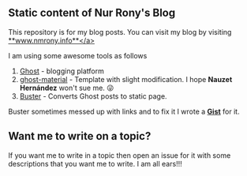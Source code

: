Static content of Nur Rony's Blog
----------------------------------
This repository is for my blog posts. You can visit my blog by visiting <a href="http://www.nmrony.info/" target="_blank">**www.nmrony.info**</a>

I am using some awesome tools as follows

1. [Ghost][1] - blogging platform
1. [ghost-material][2] - Template with slight modification. I hope **Nauzet Hernández** won't sue me. :stuck_out_tongue_winking_eye:
1. [Buster][3] - Converts Ghost posts to static page.

Buster sometimes messed up with links and to fix it I wrote a **[Gist][4]** for it.

Want me to write on a topic?
---------------------------
If you want me to write in a topic then open an issue for it with some descriptions that you want me to write. I am all ears!!!

[1]: https://www.ghost.org
[2]: https://github.com/nauzethc/ghost-material
[3]: https://github.com/axitkhurana/buster
[4]: https://gist.github.com/nmrony/77147308e38776031412